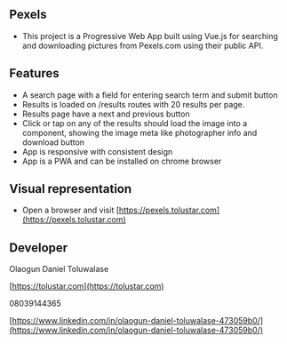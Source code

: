 ## Pexels

- This project is a Progressive Web App built using Vue.js for searching and downloading pictures from Pexels.com using their public API.

## Features
- A search page with a field for entering search term and submit button
- Results is loaded on /results routes with 20 results per page.
- Results page have a next and previous button
- Click or tap on any of the results should load the image into a component, showing the image meta like photographer info and download button
- App is responsive with consistent design
- App is a PWA and can be installed on chrome browser



## Visual representation
- Open a browser and visit [https://pexels.tolustar.com](https://pexels.tolustar.com)


## Developer
Olaogun Daniel Toluwalase 

[https://tolustar.com](https://tolustar.com)

08039144365

[https://www.linkedin.com/in/olaogun-daniel-toluwalase-473059b0/](https://www.linkedin.com/in/olaogun-daniel-toluwalase-473059b0/)
